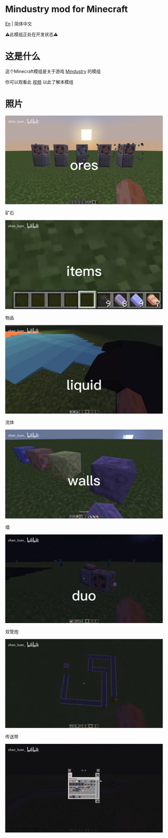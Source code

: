 # Mindustry mod for Minecraft

[En](README.MD) | 简体中文

⚠️此模组正处在开发状态⚠️

# 这是什么

这个Minecraft模组是关于游戏 [Mindustry](https://github.com/Anuken/Mindustry) 的模组

你可以观看此 [视频](https://b23.tv/rnAnPnZ) 以此了解本模组

# 照片
![ores](README_photos/ores.png)


矿石


![items](README_photos/items.png)

物品


![liquid](README_photos/liquid.png)

流体


![walls](README_photos/walls.png)

墙


![duo](README_photos/duo.png)

双管炮


![conveyors](README_photos/conveyors.png)

传送带

![all_items](README_photos/all_items.png)
